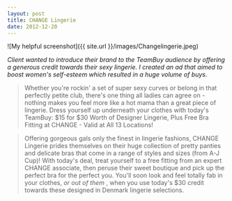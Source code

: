 ```yaml
---
layout: post
title: CHANGE Lingerie 
date: 2012-12-20
---
```


![My helpful screenshot]({{ site.url }}/images/Changelingerie.jpeg)

*Client wanted to introduce their brand to the TeamBuy audience by offering a generous credit towards their sexy lingerie. I created an ad that aimed to boost women's self-esteem which resulted in a huge volume of buys.*

> Whether you're rockin' a set of super sexy curves or belong in that perfectly petite club, there's one thing all ladies can agree on - nothing makes you feel more like a hot mama than a great piece of lingerie. Dress yourself up underneath your clothes with today's TeamBuy: $15 for $30 Worth of Designer Lingerie, Plus Free Bra Fitting at CHANGE - Valid at All 13 Locations!

> Offering gorgeous gals only the finest in lingerie fashions, CHANGE Lingerie prides themselves on their huge collection of pretty panties and delicate bras that come in a range of styles and sizes (from A-J Cup)! With today's deal, treat yourself to a free fitting from an expert CHANGE associate, then peruse their sweet boutique and pick up the perfect bra for the perfect you. You'll soon look and feel totally fab in your clothes, <i>or out of them</i> , when you use today's $30 credit towards these designed in Denmark lingerie selections.  
